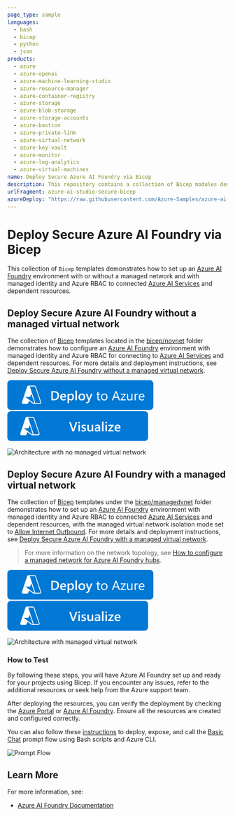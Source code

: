 ```yaml
---
page_type: sample
languages:
  - bash
  - bicep
  - python
  - json
products:
  - azure
  - azure-openai
  - azure-machine-learning-studio
  - azure-resource-manager
  - azure-container-registry
  - azure-storage
  - azure-blob-storage
  - azure-storage-accounts
  - azure-bastion
  - azure-private-link
  - azure-virtual-network
  - azure-key-vault
  - azure-monitor
  - azure-log-analytics
  - azure-virtual-machines
name: Deploy Secure Azure AI Foundry via Bicep
description: This repository contains a collection of Bicep modules designed to deploy a secure Azure AI Foundry environment with robust network and identity security restrictions.
urlFragment: azure-ai-studio-secure-bicep
azureDeploy: "https://raw.githubusercontent.com/Azure-Samples/azure-ai-studio-secure-bicep/main/bicep/managedvnet/azuredeploy.json"
---
```


# Deploy Secure Azure AI Foundry via Bicep

This collection of `Bicep` templates demonstrates how to set up an [Azure AI Foundry](https://learn.microsoft.com/en-us/azure/ai-studio/what-is-ai-studio) environment with or without a managed network and with managed identity and Azure RBAC to connected [Azure AI Services](https://learn.microsoft.com/en-us/azure/ai-services/what-are-ai-services) and dependent resources.

## Deploy Secure Azure AI Foundry without a managed virtual network

The collection of [Bicep](https://learn.microsoft.com/en-us/azure/azure-resource-manager/bicep/file) templates located in the [bicep/novnet](./bicep/novnet/README.md) folder demonstrates how to configure an [Azure AI Foundry](https://learn.microsoft.com/en-us/azure/ai-studio/what-is-ai-studio) environment with managed identity and Azure RBAC for connecting to [Azure AI Services](https://learn.microsoft.com/en-us/azure/ai-services/what-are-ai-services) and dependent resources. For more details and deployment instructions, see [Deploy Secure Azure AI Foundry without a managed virtual network](./bicep/novnet/README.md).

[![Deploy To Azure](https://raw.githubusercontent.com/Azure/azure-quickstart-templates/master/1-CONTRIBUTION-GUIDE/images/deploytoazure.svg?sanitize=true)](https://portal.azure.com/#create/Microsoft.Template/uri/https%3A%2F%2Fraw.githubusercontent.com%2FAzure-Samples%2Fazure-ai-studio-secure-bicep%2Fmain%2Fbicep%2Fnovnet%2Fmain.bicep)
[![Visualize](https://raw.githubusercontent.com/Azure/azure-quickstart-templates/master/1-CONTRIBUTION-GUIDE/images/visualizebutton.svg?sanitize=true)](http://armviz.io/#/?load=https%3A%2F%2Fraw.githubusercontent.com%2FAzure-Samples%2Fazure-ai-studio-secure-bicep%2Fmain%2Fbicep%2Fnovnet%2Fmain.bicep)

![Architecture with no managed virtual network](./images/no-managed-virtual-network.png)

## Deploy Secure Azure AI Foundry with a managed virtual network

The collection of [Bicep](https://learn.microsoft.com/en-us/azure/azure-resource-manager/bicep/file) templates under the [bicep/managedvnet](./bicep/managedvnet/README.md) folder demonstrates how to set up an [Azure AI Foundry](https://learn.microsoft.com/en-us/azure/ai-studio/what-is-ai-studio) environment with managed identity and Azure RBAC to connected [Azure AI Services](https://learn.microsoft.com/en-us/azure/ai-services/what-are-ai-services) and dependent resources, with the managed virtual network isolation mode set to [Allow Internet Outbound](https://learn.microsoft.com/en-us/azure/ai-studio/how-to/configure-managed-network). For more details and deployment instructions, see [Deploy Secure Azure AI Foundry with a managed virtual network](./bicep/managedvnet/README.md).

> For more information on the network topology, see [How to configure a managed network for Azure AI Foundry hubs](https://learn.microsoft.com/en-us/azure/ai-studio/how-to/configure-managed-network).

[![Deploy To Azure](https://raw.githubusercontent.com/Azure/azure-quickstart-templates/master/1-CONTRIBUTION-GUIDE/images/deploytoazure.svg?sanitize=true)](https://portal.azure.com/#create/Microsoft.Template/uri/https%3A%2F%2Fraw.githubusercontent.com%2FAzure-Samples%2Fazure-ai-studio-secure-bicep%2Fmain%2Fbicep%2managedvnet%2FFmain.bicep)
[![Visualize](https://raw.githubusercontent.com/Azure/azure-quickstart-templates/master/1-CONTRIBUTION-GUIDE/images/visualizebutton.svg?sanitize=true)](http://armviz.io/#/?load=https%3A%2F%2Fraw.githubusercontent.com%2FAzure-Samples%2Fazure-ai-studio-secure-bicep%2Fmain%2Fbicep%2Fmanagedvnet%2Fmain.bicep)

![Architecture with managed virtual network](./images/managed-virtual-network.png)

### How to Test

By following these steps, you will have Azure AI Foundry set up and ready for your projects using Bicep. If you encounter any issues, refer to the additional resources or seek help from the Azure support team.

After deploying the resources, you can verify the deployment by checking the [Azure Portal](https://portal.azure.com) or [Azure AI Foundry](https://ai.azure.com/build). Ensure all the resources are created and configured correctly.

You can also follow these [instructions](./promptflow/README.md) to deploy, expose, and call the [Basic Chat](https://github.com/microsoft/promptflow/tree/main/examples/flows/chat/chat-basic) prompt flow using Bash scripts and Azure CLI.

![Prompt Flow](./images/prompt-flow.png)

## Learn More

For more information, see:

- [Azure AI Foundry Documentation](https://aka.ms/aistudio/docs)

